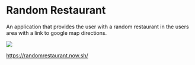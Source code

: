 # Random Restaurant

An application that provides the user with a random restaurant in the users area with a link to google map directions.

![](https://i.imgur.com/LHr9qlP.png)

https://randomrestaurant.now.sh/